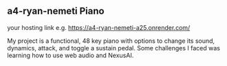 ## a4-ryan-nemeti Piano

your hosting link e.g. https://a4-ryan-nemeti-a25.onrender.com/

My project is a functional, 48 key piano with options to change its sound, dynamics, attack, and toggle a sustain pedal.
Some challenges I faced was learning how to use web audio and NexusAI.
